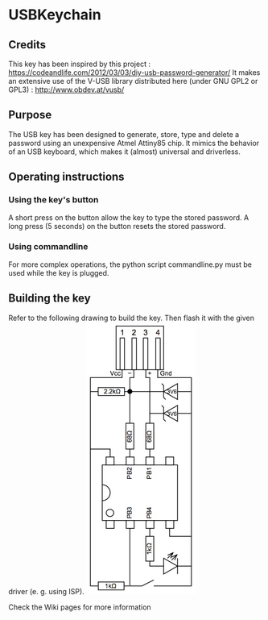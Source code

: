 # USBKeychain

## Credits
This key has been inspired by this project : https://codeandlife.com/2012/03/03/diy-usb-password-generator/
It makes an extensive use of the V-USB library distributed here (under GNU GPL2 or GPL3) : http://www.obdev.at/vusb/ 

## Purpose
The USB key has been designed to generate, store, type and delete a password using an unexpensive Atmel Attiny85 chip. It mimics the behavior of an USB keyboard, which makes it (almost) universal and driverless.

## Operating instructions
### Using the key's button
A short press on the button allow the key to type the stored password.
A long press (5 seconds) on the button resets the stored password.
### Using commandline
For more complex operations, the python script commandline.py must be used while the key is plugged.

## Building the key
Refer to the following drawing to build the key. Then flash it with the given driver (e. g. using ISP).
![Diagram](https://github.com/clsergent/USBKeychain/blob/master/Images/Diagram.jpg)


Check the Wiki pages for more information
